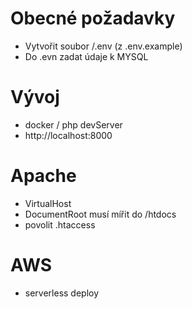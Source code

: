 # Obecné požadavky
- Vytvořit soubor /.env (z .env.example)
- Do .evn zadat údaje k MYSQL

# Vývoj
- docker / php devServer
- http://localhost:8000

# Apache
- VirtualHost
- DocumentRoot musí mířit do /htdocs
- povolit .htaccess

# AWS
- serverless deploy

